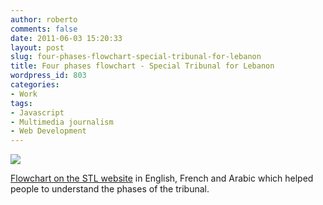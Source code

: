 ```yaml
---
author: roberto
comments: false
date: 2011-06-03 15:20:33
layout: post
slug: four-phases-flowchart-special-tribunal-for-lebanon
title: Four phases flowchart - Special Tribunal for Lebanon
wordpress_id: 803
categories:
- Work
tags:
- Javascript
- Multimedia journalism
- Web Development
---
```


[![](http://www.robertocarroll.com/wp-content/uploads/2012/06/stl-flowchart-940.jpg)](http://www.robertocarroll.com/2011/06/03/four-phases-flowchart-special-tribunal-for-lebanon/stl-flowchart-940/)

[Flowchart on the STL website](http://www.stl-tsl.org/en/about-the-stl/the-four-phases) in English, French and Arabic which helped people to understand the phases of the tribunal.
